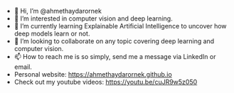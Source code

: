 - 👋 Hi, I’m @ahmethaydarornek
- 👀 I’m interested in computer vision and deep learning.
- 🌱 I’m currently learning Explainable Artificial Intelligence to uncover how deep models learn or not.
- 💞️ I’m looking to collaborate on any topic covering deep learning and computer vision.
- 📫 How to reach me is so simply, send me a message via LinkedIn or email.
- Personal website: https://ahmethaydarornek.github.io
- Check out my youtube videos: https://youtu.be/cuJR9w5z050

<!---
ahmethaydarornek/ahmethaydarornek is a ✨ special ✨ repository because its `README.md` (this file) appears on your GitHub profile.
You can click the Preview link to take a look at your changes.
--->
